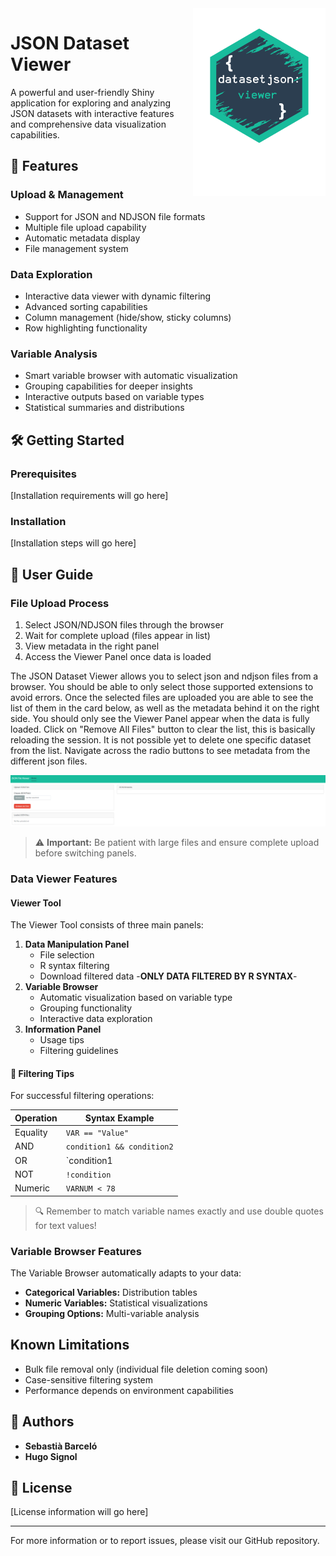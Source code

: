 <img src="www/json.svg" height="300" style="float:right; margin-left:10px;">


# JSON Dataset Viewer    

A powerful and user-friendly Shiny application for exploring and analyzing JSON datasets with interactive features and comprehensive data visualization capabilities.

## 🚀 Features

### Upload & Management

-   Support for JSON and NDJSON file formats
-   Multiple file upload capability
-   Automatic metadata display
-   File management system

### Data Exploration

-   Interactive data viewer with dynamic filtering
-   Advanced sorting capabilities
-   Column management (hide/show, sticky columns)
-   Row highlighting functionality

### Variable Analysis

-   Smart variable browser with automatic visualization
-   Grouping capabilities for deeper insights
-   Interactive outputs based on variable types
-   Statistical summaries and distributions

## 🛠️ Getting Started

### Prerequisites

[Installation requirements will go here]

### Installation

[Installation steps will go here]

## 📖 User Guide

### File Upload Process

1.  Select JSON/NDJSON files through the browser
2.  Wait for complete upload (files appear in list)
3.  View metadata in the right panel
4.  Access the Viewer Panel once data is loaded

The JSON Dataset Viewer allows you to select json and ndjson files from a browser. You should be able to only select those supported extensions to avoid errors. Once the selected files are uploaded you are able to see the list of them in the card below, as well as the metadata behind it on the right side. You should only see the Viewer Panel appear when the data is fully loaded. Click on "Remove All Files" button to clear the list, this is basically reloading the session. It is not possible yet to delete one specific dataset from the list. Navigate across the radio buttons to see metadata from the different json files.

![JSON Dataset Viewer Screenshot](images/test.png)

> ⚠️ **Important:** Be patient with large files and ensure complete upload before switching panels.

### Data Viewer Features

#### Viewer Tool

The Viewer Tool consists of three main panels:

1.  **Data Manipulation Panel**
    -   File selection
    -   R syntax filtering
    -   Download filtered data -**ONLY DATA FILTERED BY R SYNTAX**-
2.  **Variable Browser**
    -   Automatic visualization based on variable type
    -   Grouping functionality
    -   Interactive data exploration
3.  **Information Panel**
    -   Usage tips
    -   Filtering guidelines

#### 📝 Filtering Tips

For successful filtering operations:

| Operation | Syntax Example             |
|-----------|----------------------------|
| Equality  | `VAR == "Value"`           |
| AND       | `condition1 && condition2` |
| OR        | `condition1 || condition2` |
| NOT       | `!condition`               |
| Numeric   | `VARNUM < 78`              |

> 🔍 Remember to match variable names exactly and use double quotes for text values!

### Variable Browser Features

The Variable Browser automatically adapts to your data:

-   **Categorical Variables:** Distribution tables
-   **Numeric Variables:** Statistical visualizations
-   **Grouping Options:** Multi-variable analysis

## Known Limitations

-   Bulk file removal only (individual file deletion coming soon)
-   Case-sensitive filtering system
-   Performance depends on environment capabilities

## 👥 Authors

-   **Sebastià Barceló**
-   **Hugo Signol**

## 📄 License

[License information will go here]

------------------------------------------------------------------------

For more information or to report issues, please visit our GitHub repository.

